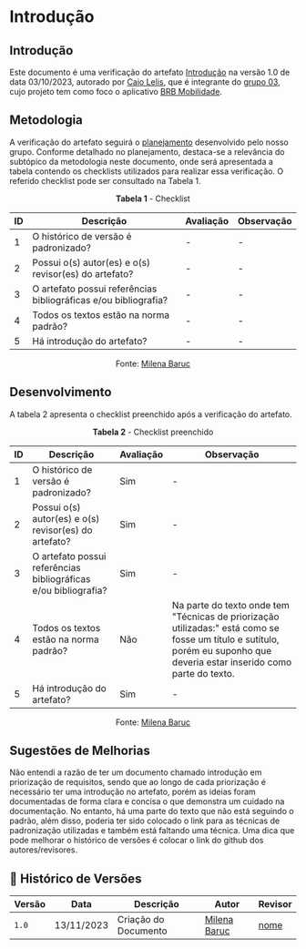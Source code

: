 # Introdução
 
## Introdução

Este documento é uma verificação do artefato [Introdução](https://requisitos-de-software.github.io/2023.2-BRBMobilidade/Elicitação/priorização%20de%20requisitos/IntroduçãoPriorização/) na versão 1.0 de data 03/10/2023, autorado por [Caio Lelis](https://github.com/caio-lelis), que é integrante do [grupo 03](https://requisitos-de-software.github.io/2023.2-BRBMobilidade/), cujo projeto tem como foco o aplicativo [BRB Mobilidade](https://play.google.com/store/apps/details?id=br.com.brb.mobilidade&hl=pt_BR&gl=US&pli=1).

## Metodologia 

A verificação do artefato seguirá o [planejamento](./planejamendoDaVerificacao.md) desenvolvido pelo nosso grupo. Conforme detalhado no planejamento, destaca-se a relevância do subtópico da metodologia neste documento, onde será apresentada a tabela contendo os checklists utilizados para realizar essa verificação. O referido checklist pode ser consultado na Tabela 1.

<center>

**Tabela 1** - Checklist

| ID | Descrição                                                                      | Avaliação  | Observação |
|----|--------------------------------------------------------------------------------|------------|------------|
| 1  | O histórico de versão é padronizado?                                           |      -     |     -      |
| 2  | Possui o(s) autor(es) e o(s) revisor(es) do artefato?                          |      -     |     -      |
| 3  | O artefato possui referências bibliográficas e/ou bibliografia?                |      -     |     -      |
| 4  | Todos os textos estão na norma padrão?                                         |      -     |     -      |
| 5  | Há introdução do artefato?                                                     |      -     |     -      |

Fonte: [Milena Baruc](https://github.com/MilenaBaruc)

</center>

## Desenvolvimento 

A tabela 2 apresenta o checklist preenchido após a verificação do artefato.

<center>

**Tabela 2** - Checklist preenchido

| ID | Descrição                                                                      | Avaliação  | Observação |
|----|--------------------------------------------------------------------------------|------------|------------|
| 1  | O histórico de versão é padronizado?                                           |     Sim    |     -      |
| 2  | Possui o(s) autor(es) e o(s) revisor(es) do artefato?                          |     Sim    |     -      |
| 3  | O artefato possui referências bibliográficas e/ou bibliografia?                |     Sim    |     -      |
| 4  | Todos os textos estão na norma padrão?                                         |     Não    | Na parte do texto onde tem "Técnicas de priorização utilizadas:" está como se fosse um título e sutítulo, porém eu suponho que deveria estar inserido como parte do texto. |
| 5  | Há introdução do artefato?                                                     |     Sim    |     -      |

Fonte: [Milena Baruc](https://github.com/MilenaBaruc)

</center>

## Sugestões de Melhorias

Não entendi a razão de ter um documento chamado introdução em priorização de requisitos, sendo que ao longo de cada priorização é necessário ter uma introdução no artefato, porém as ideias foram documentadas de forma clara e concisa o que demonstra um cuidado na documentação. No entanto, há uma parte do texto que não está seguindo o padrão, além disso, poderia ter sido colocado o link para as técnicas de padronização utilizadas e também está faltando uma técnica. Uma dica que pode melhorar o histórico de versões é colocar o link do github dos autores/revisores.

## 📑 Histórico de Versões

| Versão | Data       | Descrição                                       | Autor                                          | Revisor                                      |
| ------ | ---------- | ----------------------------------------------- | -----------------------------------------------| ---------------------------------------------|
| `1.0`  | 13/11/2023 | Criação do Documento | [Milena Baruc](https://github.com/MilenaBaruc) | [nome](https://github.com/)  |
